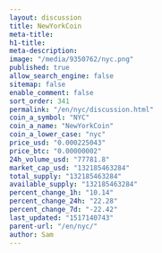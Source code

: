 ```yaml
---
layout: discussion
title: NewYorkCoin
meta-title: 
h1-title: 
meta-description: 
image: "/media/9350762/nyc.png"
published: true
allow_search_engine: false
sitemap: false
enable_comment: false
sort_order: 341
permalink: "/en/nyc/discussion.html"
coin_a_symbol: "NYC"
coin_a_name: "NewYorkCoin"
coin_a_lower_case: "nyc"
price_usd: "0.000225043"
price_btc: "0.00000002"
24h_volume_usd: "77781.8"
market_cap_usd: "132185463284"
total_supply: "132185463284"
available_supply: "132185463284"
percent_change_1h: "10.14"
percent_change_24h: "22.28"
percent_change_7d: "-22.42"
last_updated: "1517140743"
parent-url: "/en/nyc/"
author: Sam
---
```


